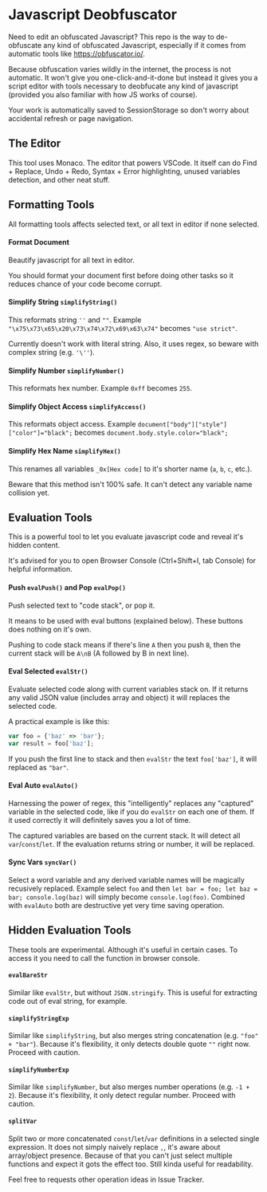 # Javascript Deobfuscator

Need to edit an obfuscated Javascript? This repo is the way to de-obfuscate any kind of obfuscated Javascript, especially if it comes from automatic tools like https://obfuscator.io/.

Because obfuscation varies wildly in the internet, the process is not automatic. It won't give you one-click-and-it-done but instead it gives you a script editor with tools necessary to deobfucate any kind of javascript (provided you also familiar with how JS works of course).

Your work is automatically saved to SessionStorage so don't worry about accidental refresh or page navigation.

## The Editor

This tool uses Monaco. The editor that powers VSCode. It itself can do Find + Replace, Undo + Redo, Syntax + Error highlighting, unused variables detection, and other neat stuff.

## Formatting Tools

All formatting tools affects selected text, or all text in editor if none selected.

#### Format Document

Beautify javascript for all text in editor.

You should format your document first before doing other tasks so it reduces chance of your code become corrupt.

#### Simplify String `simplifyString()`

This reformats string `''` and `""`. Example `"\x75\x73\x65\x20\x73\x74\x72\x69\x63\x74"` becomes `"use strict"`.

Currently doesn't work with literal string. Also, it uses regex, so beware with complex string (e.g. `'\''`).

#### Simplify Number `simplifyNumber()`

This reformats hex number. Example `0xff` becomes `255`.

#### Simplify Object Access `simplifyAccess()`

This reformats object access. Example `document["body"]["style"]["color"]="black";` becomes `document.body.style.color="black";`

#### Simplify Hex Name `simplifyHex()`

This renames all variables `_0x[Hex code]` to it's shorter name (`a`, `b`, `c`, etc.).

Beware that this method isn't 100% safe. It can't detect any variable name collision yet.

## Evaluation Tools

This is a powerful tool to let you evaluate javascript code and reveal it's hidden content.

It's advised for you to open Browser Console (Ctrl+Shift+I, tab Console) for helpful information.

#### Push `evalPush()` and Pop `evalPop()`

Push selected text to "code stack", or pop it.

It means to be used with eval buttons (explained below). These buttons does nothing on it's own.

Pushing to code stack means if there's line `A` then you push `B`, then the current stack will be `A\nB` (A followed by B in next line).

#### Eval Selected `evalStr()`

Evaluate selected code along with current variables stack on. If it returns any valid JSON value (includes array and object) it will replaces the selected code.

A practical example is like this:

```js
var foo = {'baz' => 'bar'};
var result = foo['baz'];
```

If you push the first line to stack and then `evalStr` the text `foo['baz']`, it will replaced as `"bar"`.

#### Eval Auto `evalAuto()`

Harnessing the power of regex, this "intelligently" replaces any "captured" variable in the selected code, like if you do `evalStr` on each one of them. If it used correctly it will definitely saves you a lot of time.

The captured variables are based on the current stack. It will detect all `var`/`const`/`let`. If the evaluation returns string or number, it will be replaced.


#### Sync Vars `syncVar()`

Select a word variable and any derived variable names will be magically recusively replaced. Example select `foo` and then `let bar = foo; let baz = bar; console.log(baz)` will simply become `console.log(foo)`. Combined with `evalAuto` both are destructive yet very time saving operation.

## Hidden Evaluation Tools

These tools are experimental. Although it's useful in certain cases. To access it you need to call the function in browser console.

#### `evalBareStr`

Similar like `evalStr`, but without `JSON.stringify`. This is useful for extracting code out of eval string, for example.

#### `simplifyStringExp`

Similar like `simplifyString`, but also merges string concatenation (e.g. `"foo" + "bar"`). Because it's flexibility, it only detects double quote `""` right now. Proceed with caution.

#### `simplifyNumberExp`

Similar like `simplifyNumber`, but also merges number operations (e.g. `-1 + 2`). Because it's flexibility, it only detect regular number. Proceed with caution.

#### `splitVar`

Split two or more concatenated `const`/`let`/`var` definitions in a selected single expression. It does not simply naively replace `,`, it's aware about array/object presence. Because of that you can't just select multiple functions and expect it gots the effect too. Still kinda useful for readability.


Feel free to requests other operation ideas in Issue Tracker.
